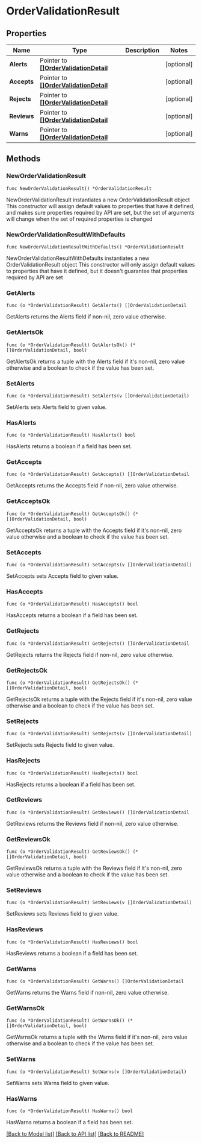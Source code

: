# OrderValidationResult

## Properties

Name | Type | Description | Notes
------------ | ------------- | ------------- | -------------
**Alerts** | Pointer to [**[]OrderValidationDetail**](OrderValidationDetail.md) |  | [optional] 
**Accepts** | Pointer to [**[]OrderValidationDetail**](OrderValidationDetail.md) |  | [optional] 
**Rejects** | Pointer to [**[]OrderValidationDetail**](OrderValidationDetail.md) |  | [optional] 
**Reviews** | Pointer to [**[]OrderValidationDetail**](OrderValidationDetail.md) |  | [optional] 
**Warns** | Pointer to [**[]OrderValidationDetail**](OrderValidationDetail.md) |  | [optional] 

## Methods

### NewOrderValidationResult

`func NewOrderValidationResult() *OrderValidationResult`

NewOrderValidationResult instantiates a new OrderValidationResult object
This constructor will assign default values to properties that have it defined,
and makes sure properties required by API are set, but the set of arguments
will change when the set of required properties is changed

### NewOrderValidationResultWithDefaults

`func NewOrderValidationResultWithDefaults() *OrderValidationResult`

NewOrderValidationResultWithDefaults instantiates a new OrderValidationResult object
This constructor will only assign default values to properties that have it defined,
but it doesn't guarantee that properties required by API are set

### GetAlerts

`func (o *OrderValidationResult) GetAlerts() []OrderValidationDetail`

GetAlerts returns the Alerts field if non-nil, zero value otherwise.

### GetAlertsOk

`func (o *OrderValidationResult) GetAlertsOk() (*[]OrderValidationDetail, bool)`

GetAlertsOk returns a tuple with the Alerts field if it's non-nil, zero value otherwise
and a boolean to check if the value has been set.

### SetAlerts

`func (o *OrderValidationResult) SetAlerts(v []OrderValidationDetail)`

SetAlerts sets Alerts field to given value.

### HasAlerts

`func (o *OrderValidationResult) HasAlerts() bool`

HasAlerts returns a boolean if a field has been set.

### GetAccepts

`func (o *OrderValidationResult) GetAccepts() []OrderValidationDetail`

GetAccepts returns the Accepts field if non-nil, zero value otherwise.

### GetAcceptsOk

`func (o *OrderValidationResult) GetAcceptsOk() (*[]OrderValidationDetail, bool)`

GetAcceptsOk returns a tuple with the Accepts field if it's non-nil, zero value otherwise
and a boolean to check if the value has been set.

### SetAccepts

`func (o *OrderValidationResult) SetAccepts(v []OrderValidationDetail)`

SetAccepts sets Accepts field to given value.

### HasAccepts

`func (o *OrderValidationResult) HasAccepts() bool`

HasAccepts returns a boolean if a field has been set.

### GetRejects

`func (o *OrderValidationResult) GetRejects() []OrderValidationDetail`

GetRejects returns the Rejects field if non-nil, zero value otherwise.

### GetRejectsOk

`func (o *OrderValidationResult) GetRejectsOk() (*[]OrderValidationDetail, bool)`

GetRejectsOk returns a tuple with the Rejects field if it's non-nil, zero value otherwise
and a boolean to check if the value has been set.

### SetRejects

`func (o *OrderValidationResult) SetRejects(v []OrderValidationDetail)`

SetRejects sets Rejects field to given value.

### HasRejects

`func (o *OrderValidationResult) HasRejects() bool`

HasRejects returns a boolean if a field has been set.

### GetReviews

`func (o *OrderValidationResult) GetReviews() []OrderValidationDetail`

GetReviews returns the Reviews field if non-nil, zero value otherwise.

### GetReviewsOk

`func (o *OrderValidationResult) GetReviewsOk() (*[]OrderValidationDetail, bool)`

GetReviewsOk returns a tuple with the Reviews field if it's non-nil, zero value otherwise
and a boolean to check if the value has been set.

### SetReviews

`func (o *OrderValidationResult) SetReviews(v []OrderValidationDetail)`

SetReviews sets Reviews field to given value.

### HasReviews

`func (o *OrderValidationResult) HasReviews() bool`

HasReviews returns a boolean if a field has been set.

### GetWarns

`func (o *OrderValidationResult) GetWarns() []OrderValidationDetail`

GetWarns returns the Warns field if non-nil, zero value otherwise.

### GetWarnsOk

`func (o *OrderValidationResult) GetWarnsOk() (*[]OrderValidationDetail, bool)`

GetWarnsOk returns a tuple with the Warns field if it's non-nil, zero value otherwise
and a boolean to check if the value has been set.

### SetWarns

`func (o *OrderValidationResult) SetWarns(v []OrderValidationDetail)`

SetWarns sets Warns field to given value.

### HasWarns

`func (o *OrderValidationResult) HasWarns() bool`

HasWarns returns a boolean if a field has been set.


[[Back to Model list]](../README.md#documentation-for-models) [[Back to API list]](../README.md#documentation-for-api-endpoints) [[Back to README]](../README.md)


